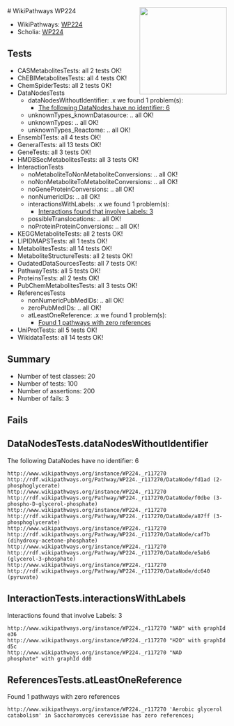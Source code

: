 <img style="float: right; width: 200px" src="https://upload.wikimedia.org/wikipedia/commons/thumb/8/83/Wplogo_with_text_500.png/640px-Wplogo_with_text_500.png" />
# WikiPathways WP224

* WikiPathways: [WP224](https://identifiers.org/wikipathways:WP224)
* Scholia: [WP224](https://scholia.toolforge.org/wikipathways/WP224)
## Tests
* CASMetabolitesTests: all 2 tests OK!
* ChEBIMetabolitesTests: all 4 tests OK!
* ChemSpiderTests: all 2 tests OK!
* DataNodesTests
    * dataNodesWithoutIdentifier: .x we found 1 problem(s):
        * [The following DataNodes have no identifier: 6](#d2d32fa5)
    * unknownTypes_knownDatasource: .. all OK!
    * unknownTypes: .. all OK!
    * unknownTypes_Reactome: .. all OK!
* EnsemblTests: all 4 tests OK!
* GeneralTests: all 13 tests OK!
* GeneTests: all 3 tests OK!
* HMDBSecMetabolitesTests: all 3 tests OK!
* InteractionTests
    * noMetaboliteToNonMetaboliteConversions: .. all OK!
    * noNonMetaboliteToMetaboliteConversions: .. all OK!
    * noGeneProteinConversions: .. all OK!
    * nonNumericIDs: .. all OK!
    * interactionsWithLabels: .x we found 1 problem(s):
        * [Interactions found that involve Labels: 3](#630d267a)
    * possibleTranslocations: .. all OK!
    * noProteinProteinConversions: .. all OK!
* KEGGMetaboliteTests: all 2 tests OK!
* LIPIDMAPSTests: all 1 tests OK!
* MetabolitesTests: all 14 tests OK!
* MetaboliteStructureTests: all 2 tests OK!
* OudatedDataSourcesTests: all 7 tests OK!
* PathwayTests: all 5 tests OK!
* ProteinsTests: all 2 tests OK!
* PubChemMetabolitesTests: all 3 tests OK!
* ReferencesTests
    * nonNumericPubMedIDs: .. all OK!
    * zeroPubMedIDs: .. all OK!
    * atLeastOneReference: .x we found 1 problem(s):
        * [Found 1 pathways with zero references](#35eb778e)
* UniProtTests: all 5 tests OK!
* WikidataTests: all 14 tests OK!


## Summary

* Number of test classes: 20
* Number of tests: 100
* Number of assertions: 200
* Number of fails: 3

## Fails

<a name="d2d32fa5" />

## DataNodesTests.dataNodesWithoutIdentifier

The following DataNodes have no identifier: 6
```
http://www.wikipathways.org/instance/WP224._r117270 http://rdf.wikipathways.org/Pathway/WP224._r117270/DataNode/fd1ad (2-phosphoglycerate)
http://www.wikipathways.org/instance/WP224._r117270 http://rdf.wikipathways.org/Pathway/WP224._r117270/DataNode/f0dbe (3-phospho-D-glycerol-phosphate)
http://www.wikipathways.org/instance/WP224._r117270 http://rdf.wikipathways.org/Pathway/WP224._r117270/DataNode/a87ff (3-phosphoglycerate)
http://www.wikipathways.org/instance/WP224._r117270 http://rdf.wikipathways.org/Pathway/WP224._r117270/DataNode/caf7b (dihydroxy-acetone-phosphate)
http://www.wikipathways.org/instance/WP224._r117270 http://rdf.wikipathways.org/Pathway/WP224._r117270/DataNode/e5ab6 (glycerol-3-phosphate)
http://www.wikipathways.org/instance/WP224._r117270 http://rdf.wikipathways.org/Pathway/WP224._r117270/DataNode/dc640 (pyruvate)
```

<a name="630d267a" />

## InteractionTests.interactionsWithLabels

Interactions found that involve Labels: 3
```
http://www.wikipathways.org/instance/WP224._r117270 "NAD" with graphId e36
http://www.wikipathways.org/instance/WP224._r117270 "H2O" with graphId d5c
http://www.wikipathways.org/instance/WP224._r117270 "NAD
phosphate" with graphId dd0
```

<a name="35eb778e" />

## ReferencesTests.atLeastOneReference

Found 1 pathways with zero references
```
http://www.wikipathways.org/instance/WP224._r117270 'Aerobic glycerol catabolism' in Saccharomyces cerevisiae has zero references; 
```

